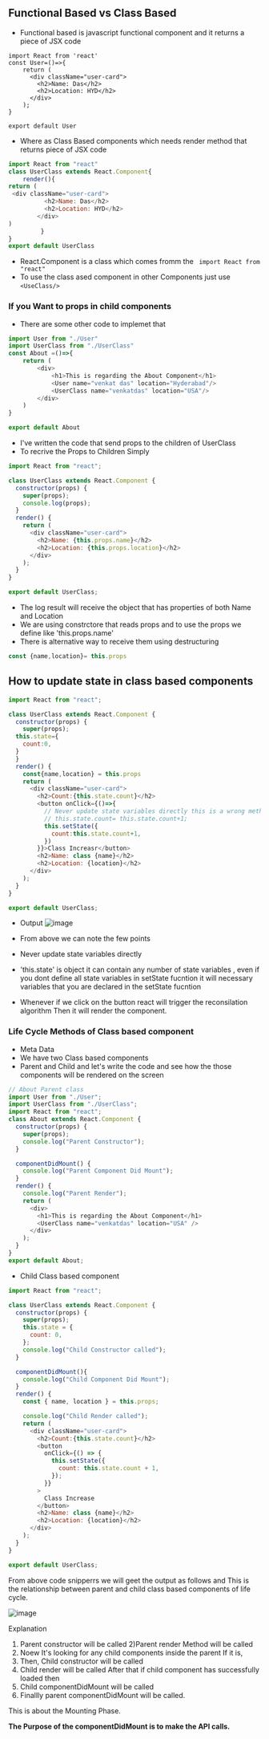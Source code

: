 ## Functional Based vs Class Based

- Functional based is javascript functional component and it returns a piece of JSX code

```Javascipt
import React from 'react'
const User=()=>{
    return (
      <div className="user-card">
        <h2>Name: Das</h2>
        <h2>Location: HYD</h2>
      </div>
    );
}

export default User
```
- Where as Class Based components  which needs render method that returns piece of JSX code

```Javascript
import React from "react"
class UserClass extends React.Component{
    render(){
return (
 <div className="user-card">
          <h2>Name: Das</h2>
          <h2>Location: HYD</h2>
        </div>
)
         }
}
export default UserClass

```
- React.Component is a class which comes fromm the ` import React from "react"`
- To use the class ased component in other Components just use `<UseClass/>`

### If you Want to props in child components 
- There are some other code to implemet that
  
```Javascript
import User from "./User"
import UserClass from "./UserClass"
const About =()=>{
    return (
        <div>
            <h1>This is regarding the About Component</h1>
            <User name="venkat das" location="Hyderabad"/>
            <UserClass name="venkatdas" location="USA"/>
        </div>
    )
}

export default About
```
- I've written the code that send props to the children of UserClass
- To recrive the Props to Children
Simply

```Javascript
import React from "react";

class UserClass extends React.Component {
  constructor(props) {
    super(props);
    console.log(props);
  }
  render() {
    return (
      <div className="user-card">
        <h2>Name: {this.props.name}</h2>
        <h2>Location: {this.props.location}</h2>
      </div>
    );
  }
}

export default UserClass;
```
- The log result will receive the object that has properties of both Name and Location
- We are using constrctore that reads props and to use the props we define like 'this.props.name'
- There is alternative way to receive them using destructuring
```Javascript
const {name,location}= this.props
```

## How to update state in class based components


```Javascript
import React from "react";

class UserClass extends React.Component {
  constructor(props) {
    super(props);
  this.state={
    count:0,
  }
  }
  render() {
    const{name,location} = this.props
    return (
      <div className="user-card">
        <h2>Count:{this.state.count}</h2>
        <button onClick={()=>{
          // Never update state variables directly this is a wrong method
          // this.state.count= this.state.count+1;
          this.setState({
            count:this.state.count+1,
          })
        }}>Class Increasr</button>
        <h2>Name: class {name}</h2>
        <h2>Location: {location}</h2>
      </div>
    );
  }
}

export default UserClass;
```
- Output
![image](https://github.com/venkatdas/React-A-Z/assets/43024084/063ff31e-cfdf-4f6d-95a6-6f6765f7a4eb)

- From above we can note the few points
- Never update state variables directly
- 'this.state' is object it can contain any number of state variables , even if you dont define all state variables in setState fucntion it will necessary variables that you are declared in the setState fucntion
- Whenever if we click on the button react will trigger the reconsilation algorithm Then it will render the component.

### Life Cycle Methods of Class based component
-  Meta Data
- We have two Class based components
- Parent and Child and let's write the code and see how the those components will be rendered on the screen

```Javascript
// About Parent class
import User from "./User";
import UserClass from "./UserClass";
import React from "react";
class About extends React.Component {
  constructor(props) {
    super(props);
    console.log("Parent Constructor");
  }

  componentDidMount() {
    console.log("Parent Component Did Mount");
  }
  render() {
    console.log("Parent Render");
    return (
      <div>
        <h1>This is regarding the About Component</h1>
        <UserClass name="venkatdas" location="USA" />
      </div>
    );
  }
}
export default About;
```


- Child Class based component



```Javascript
import React from "react";

class UserClass extends React.Component {
  constructor(props) {
    super(props);
    this.state = {
      count: 0,
    };
    console.log("Child Constructor called");
  }

  componentDidMount(){
    console.log("Child Component Did Mount");
  }
  render() {
    const { name, location } = this.props;

    console.log("Child Render called");
    return (
      <div className="user-card">
        <h2>Count:{this.state.count}</h2>
        <button
          onClick={() => {
            this.setState({
              count: this.state.count + 1,
            });
          }}
        >
          Class Increase
        </button>
        <h2>Name: class {name}</h2>
        <h2>Location: {location}</h2>
      </div>
    );
  }
}

export default UserClass;
```

From above code snipperrs we will geet the output as follows and This is the relationship between parent and child class based components of life cycle.

![image](https://github.com/venkatdas/React-A-Z/assets/43024084/4a02dd89-5c5d-45d4-a43c-7223e31c14f1)

Explanation
1) Parent constructor will be called
2)Parent render Method will be called
3) Noew It's looking for any child components inside the parent If it is,
4) Then, Child constructor will be called
5) Child render will be called After that if child component has successfully loaded then
6) Child componentDidMount will be called
7) Finallly parent componentDidMount will be called.

This is about  the Mounting Phase.

**The Purpose of the componentDidMount is to make the API calls.**
